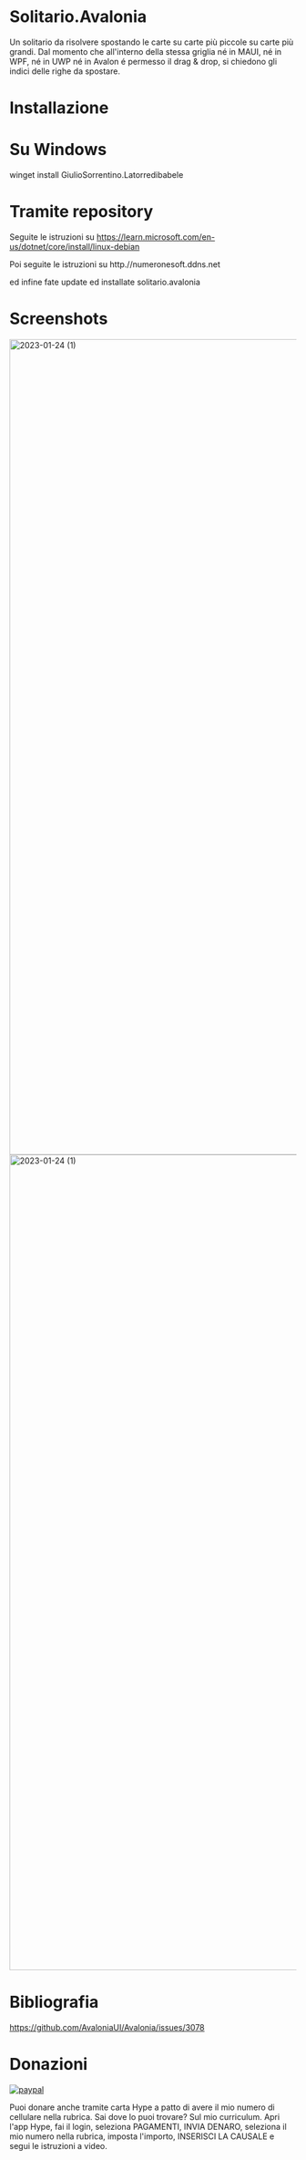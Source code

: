 # Solitario.Avalonia
Un solitario da risolvere spostando le carte su carte più piccole su carte più grandi. Dal momento che all'interno della stessa griglia né in MAUI, né in WPF, né in UWP né in Avalon é permesso il drag & drop, si chiedono gli indici delle righe da spostare.

#  Installazione

# Su Windows

winget install GiulioSorrentino.Latorredibabele

# Tramite repository
Seguite le istruzioni su https://learn.microsoft.com/en-us/dotnet/core/install/linux-debian

Poi seguite le istruzioni su http.//numeronesoft.ddns.net

ed infine fate update ed installate solitario.avalonia
# Screenshots
<img width="1431" alt="2023-01-24 (1)" src="https://user-images.githubusercontent.com/49764967/214418666-e3b73f80-d9f7-472f-96f5-9205c7a0ad00.png">
<img width="1431" alt="2023-01-24 (1)" src="https://user-images.githubusercontent.com/49764967/214419204-0555f3f1-9812-430a-a2b8-5ab9067bf92b.png">

                                                                                                                                                  
# Bibliografia
https://github.com/AvaloniaUI/Avalonia/issues/3078

# Donazioni

[![paypal](https://www.paypalobjects.com/it_IT/IT/i/btn/btn_donateCC_LG.gif)](https://www.paypal.com/cgi-bin/webscr?cmd=_s-xclick&hosted_button_id=H4ZHTFRCETWXG)

Puoi donare anche tramite carta Hype a patto di avere il mio numero di cellulare nella rubrica. Sai dove lo puoi trovare? Sul mio curriculum.
Apri l'app Hype, fai il login, seleziona PAGAMENTI, INVIA DENARO, seleziona il mio numero nella rubrica, imposta l'importo, INSERISCI LA CAUSALE e segui le istruzioni a video.
